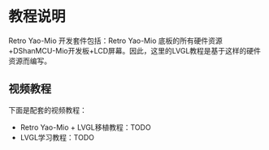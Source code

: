 # 教程说明

Retro Yao-Mio 开发套件包括：Retro Yao-Mio 底板的所有硬件资源+DShanMCU-Mio开发板+LCD屏幕。因此，这里的LVGL教程是基于这样的硬件资源而编写。

## 视频教程

下面是配套的视频教程： 

- Retro Yao-Mio + LVGL移植教程：TODO
- LVGL学习教程：TODO
